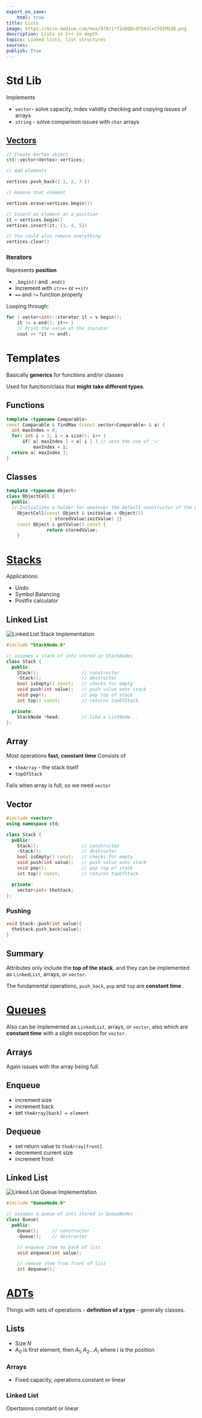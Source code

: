 ```yaml
---
export_on_save:
    html: true
title: Lists 
image: https://miro.medium.com/max/970/1*f2oDQ0cdY54olxCFOIMIdQ.png
description: Lists in C++ in depth 
topics: Linked lists, list structures
sources: 
publish: True 
---
```


# Std Lib 

Implements 

* `vector`- solve capacity, index validity checking and copying issues of arrays 
* `string` - solve comparison issues with `char` arrays 

## [Vectors](https://www.cplusplus.com/reference/vector/vector/)

```cpp
// Create Vertex object 
std::vector<Vertex> vertices; 

// Add elements 

vertices.push_back({ 1, 2, 3 })

// Remove that element 

vertices.erase(vertices.begin())

// Insert an element at a position 
it = vertices.begin()
vertices.insert(it, {1, 4, 5})

// You could also remove everything 
vertices.clear()
```

### Iterators 

Represents **position**

* `.begin()` and `.end()`
* Increment with `itr++` or `++itr`
* `==` and `!=` function properly 

Looping through: 

```cpp 
for ( vector<int>::iterator it = v.begin(); 
    it != v.end(); it++ )
    // Print the value at the iterator 
    cout << *it << endl;
```

# Templates 

Basically **generics** for functions and/or classes 

Used for function/class that **might take different types**. 

## Functions 

```cpp 
template <typename Comparable> 
const Comparable & findMax (const vector<Comparable> & a) {
  int maxIndex = 0; 
  for( int i = 1; i < a.size(); i++ ) 
      if( a[ maxIndex ] < a[ i ] ) // note the use of '<'
          maxIndex = i; 
  return a[ maxIndex ]; 
}
```

## Classes 

```cpp 
template <typename Object>
class ObjectCell {
  public:
  // Initializes a holder for whatever the default constructor of the passed in Object parameter is 
    ObjectCell(const Object & initValue = Object()) 
                : storedValue(initValue) {}
    const Object & getValue() const {
               return storedValue;
    }
```

# [Stacks](https://uva-cs.github.io/pdr/slides/02-lists.html#/5/1)

Applications: 

* Undo 
* Symbol Balancing 
* Postfix calculator 

## Linked List 

![Linked List Stack Implementation](https://uva-cs.github.io/pdr/slides/images/02-lists/stack-diagram.svg)
```cpp 
#include "StackNode.h"

// assumes a stack of ints stored in StackNodes
class Stack {
  public:
    Stack();                // constructor    
    ~Stack();               // destructor
    bool isEmpty() const;   // checks for empty
    void push(int value);   // push value onto stack
    void pop();             // pop top of stack
    int top() const;        // returns topOfStack

  private:
    StackNode *head;        // like a ListNode...
};
```

## Array

Most operations **fast, constant time**
Consists of 
* `theArray` - the stack itself 
* `topOfStack`

Fails when array is full, so we need `vector`

## Vector 

```CPP
#include <vector>
using namespace std;

class Stack {
  public:
    Stack();                // constructor    
    ~Stack();               // destructor
    bool isEmpty() const;   // checks for empty
    void push(int value);   // push value onto stack
    void pop();             // pop top of stack
    int top() const;        // returns topOfStack

  private:
    vector<int> theStack;    
};
```

### Pushing 

```CPP
void Stack::push(int value){
  theStack.push_back(value);
}
```

## Summary 

Attributes only include the **top of the stack**, and they can be implemented as `LinkedList`, arrays, or `vector`. 

The fundamental operations, `push_back`, `pop` and `top` are **constant time**. 

# [Queues](https://uva-cs.github.io/pdr/slides/02-lists.html#/queues)

Also can be implemented as `LinkedList`, arrays, or `vector`, also which are **constant time** with a slight exception for `vector`. 

## Arrays 

Again issues with the array being full. 

## Enqueue 

* increment size 
* increment back 
* set `theArray[back] = element`

## Dequeue 

* set return value to `theArray[front]`
* decrement current size 
* increment front 

## Linked List 
  
![  Linked List Queue Implementation](https://uva-cs.github.io/pdr/slides/images/02-lists/queue-diagram.svg)
```cpp 
#include "QueueNode.h"

// assumes a queue of ints stored in QueueNodes
class Queue{
  public:
    Queue();     // constructor
    ~Queue();    // destructor

    // enqueue item to back of list
    void enqueue(int value);

    // remove item from front of list
    int dequeue();    
```

# [ADTs](https://uva-cs.github.io/pdr/slides/02-lists.html#/adts)

Things with sets of operations - **definition of a type** - generally classes. 

## Lists 

* Size $N$ 
* $A_0$ is first element, then $A_1, A_2 . . . A_i$ where $i$ is the position

### Arrays 

* Fixed capacity, operations constant or linear

### Linked List 

Opertaions constant or linear 










